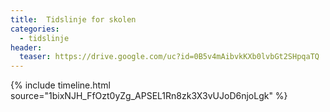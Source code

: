 ```yaml
---
title:  Tidslinje for skolen
categories: 
  - tidslinje
header:
  teaser: https://drive.google.com/uc?id=0B5v4mAibvkKXb0lvbGt2SHpqaTQ
---
```


{% include timeline.html source="1bixNJH_FfOzt0yZg_APSEL1Rn8zk3X3vUJoD6njoLgk" %}
